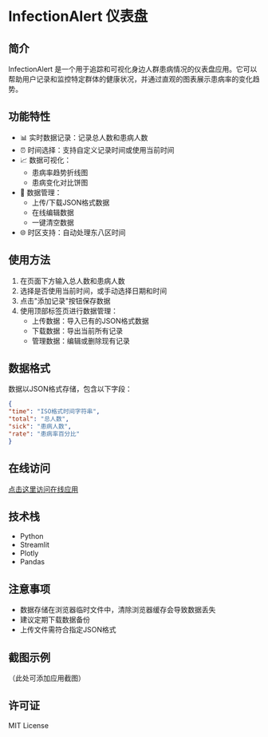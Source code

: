 # InfectionAlert 仪表盘

## 简介
InfectionAlert 是一个用于追踪和可视化身边人群患病情况的仪表盘应用。它可以帮助用户记录和监控特定群体的健康状况，并通过直观的图表展示患病率的变化趋势。

## 功能特性
- 📊 实时数据记录：记录总人数和患病人数
- ⏰ 时间选择：支持自定义记录时间或使用当前时间
- 📈 数据可视化：
  - 患病率趋势折线图
  - 患病变化对比饼图
- 📁 数据管理：
  - 上传/下载JSON格式数据
  - 在线编辑数据
  - 一键清空数据
- 🌐 时区支持：自动处理东八区时间

## 使用方法
1. 在页面下方输入总人数和患病人数
2. 选择是否使用当前时间，或手动选择日期和时间
3. 点击"添加记录"按钮保存数据
4. 使用顶部标签页进行数据管理：
   - 上传数据：导入已有的JSON格式数据
   - 下载数据：导出当前所有记录
   - 管理数据：编辑或删除现有记录

## 数据格式
数据以JSON格式存储，包含以下字段：
```json
{
"time": "ISO格式时间字符串",
"total": "总人数",
"sick": "患病人数",
"rate": "患病率百分比"
}
```

## 在线访问
[点击这里访问在线应用](https://infectionalert-dashboard-feather.streamlit.app/)

## 技术栈
- Python
- Streamlit
- Plotly
- Pandas

## 注意事项
- 数据存储在浏览器临时文件中，清除浏览器缓存会导致数据丢失
- 建议定期下载数据备份
- 上传文件需符合指定JSON格式

## 截图示例
（此处可添加应用截图）

## 许可证
MIT License